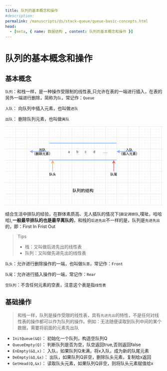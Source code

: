 ```yaml
---
title: 队列的基本概念和操作
#description:
permalink: /manuscripts/ds/stack-queue/queue-basic-concepts.html
head:
  - [meta, { name: 数据结构 , content: 队列的基本概念和操作 }]
---
```


# 队列的基本概念和操作

## 基本概念

`队列`：和栈一样，是一种操作受限制的线性表,只允许在表的一端进行插入，在表的另外一端进行删除，简称为`队`，常记作：`Queue`

`入队`： 向队列中插入元素，也叫做`进队`

`出队`： 删除队列元素，也叫做`离队`

![](./images/队列的基本结构.png)

结合生活中排队的经验，在群体素质高、无人插队的情况下(`薛定谔排队`,噗呲，哈哈哈),**一般最早排队的也是最早离队的**，和栈的`后进先出`不一样的是，队列是`先进先出`的，即：First In Frist Out

> Tips
>
> - 栈：又叫做后进先出的线性表
> - 队列：又叫做先进先出的线性表

`队头`：允许进行删除操作的一端，也叫做`队首`，常记作：`Front`

`队尾`：允许进行插入操作的一端，常记作：`Rear`

`空队列`：不含任何元素的空表，注意这个表是指`线性表`

## 基础操作

> 和栈一样，队列是操作受限的线性表，具有`先进先出`的特性，不是任何对线性表的操作都可以作为队列的操作。例如：无法随便读取到队列中间的某个数据，需要将前面的元素先出队

- `InitQueue(&Q)`： 初始化一个队列，构造空队列Q
- `QueueEmpty(Q)`： 判断队列是否为空，队空返回true,否则返回false
- `EnEmpty(&Q,x)`： 入队，如果队列Q未满，将x入队，成为新的队尾元素
- `DeEmpty(&Q,&x)`： 出队，如果队列Q非空，删除队头元素，复制给x返回
- `GetHead(Q,&x)`： 读取队头元素，如果队列Q非空，则将队头元素赋值给x

